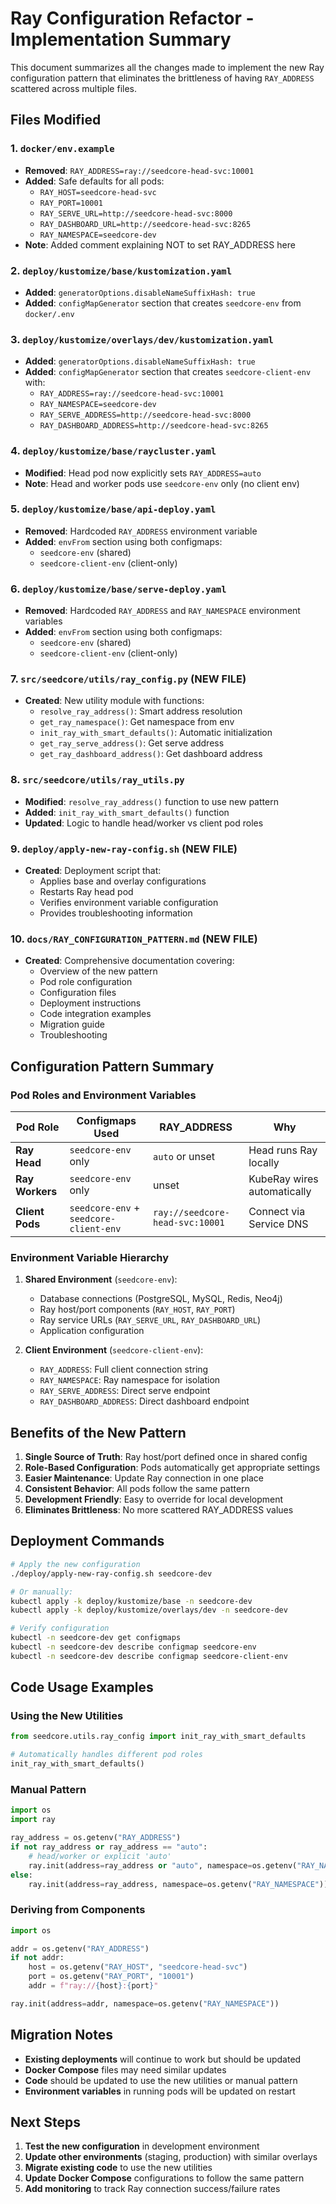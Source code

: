 # Ray Configuration Refactor - Implementation Summary

This document summarizes all the changes made to implement the new Ray configuration pattern that eliminates the brittleness of having `RAY_ADDRESS` scattered across multiple files.

## Files Modified

### 1. `docker/env.example`
- **Removed**: `RAY_ADDRESS=ray://seedcore-head-svc:10001`
- **Added**: Safe defaults for all pods:
  - `RAY_HOST=seedcore-head-svc`
  - `RAY_PORT=10001`
  - `RAY_SERVE_URL=http://seedcore-head-svc:8000`
  - `RAY_DASHBOARD_URL=http://seedcore-head-svc:8265`
  - `RAY_NAMESPACE=seedcore-dev`
- **Note**: Added comment explaining NOT to set RAY_ADDRESS here

### 2. `deploy/kustomize/base/kustomization.yaml`
- **Added**: `generatorOptions.disableNameSuffixHash: true`
- **Added**: `configMapGenerator` section that creates `seedcore-env` from `docker/.env`

### 3. `deploy/kustomize/overlays/dev/kustomization.yaml`
- **Added**: `generatorOptions.disableNameSuffixHash: true`
- **Added**: `configMapGenerator` section that creates `seedcore-client-env` with:
  - `RAY_ADDRESS=ray://seedcore-head-svc:10001`
  - `RAY_NAMESPACE=seedcore-dev`
  - `RAY_SERVE_ADDRESS=http://seedcore-head-svc:8000`
  - `RAY_DASHBOARD_ADDRESS=http://seedcore-head-svc:8265`

### 4. `deploy/kustomize/base/raycluster.yaml`
- **Modified**: Head pod now explicitly sets `RAY_ADDRESS=auto`
- **Note**: Head and worker pods use `seedcore-env` only (no client env)

### 5. `deploy/kustomize/base/api-deploy.yaml`
- **Removed**: Hardcoded `RAY_ADDRESS` environment variable
- **Added**: `envFrom` section using both configmaps:
  - `seedcore-env` (shared)
  - `seedcore-client-env` (client-only)

### 6. `deploy/kustomize/base/serve-deploy.yaml`
- **Removed**: Hardcoded `RAY_ADDRESS` and `RAY_NAMESPACE` environment variables
- **Added**: `envFrom` section using both configmaps:
  - `seedcore-env` (shared)
  - `seedcore-client-env` (client-only)

### 7. `src/seedcore/utils/ray_config.py` (NEW FILE)
- **Created**: New utility module with functions:
  - `resolve_ray_address()`: Smart address resolution
  - `get_ray_namespace()`: Get namespace from env
  - `init_ray_with_smart_defaults()`: Automatic initialization
  - `get_ray_serve_address()`: Get serve address
  - `get_ray_dashboard_address()`: Get dashboard address

### 8. `src/seedcore/utils/ray_utils.py`
- **Modified**: `resolve_ray_address()` function to use new pattern
- **Added**: `init_ray_with_smart_defaults()` function
- **Updated**: Logic to handle head/worker vs client pod roles

### 9. `deploy/apply-new-ray-config.sh` (NEW FILE)
- **Created**: Deployment script that:
  - Applies base and overlay configurations
  - Restarts Ray head pod
  - Verifies environment variable configuration
  - Provides troubleshooting information

### 10. `docs/RAY_CONFIGURATION_PATTERN.md` (NEW FILE)
- **Created**: Comprehensive documentation covering:
  - Overview of the new pattern
  - Pod role configuration
  - Configuration files
  - Deployment instructions
  - Code integration examples
  - Migration guide
  - Troubleshooting

## Configuration Pattern Summary

### Pod Roles and Environment Variables

| Pod Role | Configmaps Used | RAY_ADDRESS | Why |
|----------|-----------------|-------------|-----|
| **Ray Head** | `seedcore-env` only | `auto` or unset | Head runs Ray locally |
| **Ray Workers** | `seedcore-env` only | unset | KubeRay wires automatically |
| **Client Pods** | `seedcore-env` + `seedcore-client-env` | `ray://seedcore-head-svc:10001` | Connect via Service DNS |

### Environment Variable Hierarchy

1. **Shared Environment** (`seedcore-env`):
   - Database connections (PostgreSQL, MySQL, Redis, Neo4j)
   - Ray host/port components (`RAY_HOST`, `RAY_PORT`)
   - Ray service URLs (`RAY_SERVE_URL`, `RAY_DASHBOARD_URL`)
   - Application configuration

2. **Client Environment** (`seedcore-client-env`):
   - `RAY_ADDRESS`: Full client connection string
   - `RAY_NAMESPACE`: Ray namespace for isolation
   - `RAY_SERVE_ADDRESS`: Direct serve endpoint
   - `RAY_DASHBOARD_ADDRESS`: Direct dashboard endpoint

## Benefits of the New Pattern

1. **Single Source of Truth**: Ray host/port defined once in shared config
2. **Role-Based Configuration**: Pods automatically get appropriate settings
3. **Easier Maintenance**: Update Ray connection in one place
4. **Consistent Behavior**: All pods follow the same pattern
5. **Development Friendly**: Easy to override for local development
6. **Eliminates Brittleness**: No more scattered RAY_ADDRESS values

## Deployment Commands

```bash
# Apply the new configuration
./deploy/apply-new-ray-config.sh seedcore-dev

# Or manually:
kubectl apply -k deploy/kustomize/base -n seedcore-dev
kubectl apply -k deploy/kustomize/overlays/dev -n seedcore-dev

# Verify configuration
kubectl -n seedcore-dev get configmaps
kubectl -n seedcore-dev describe configmap seedcore-env
kubectl -n seedcore-dev describe configmap seedcore-client-env
```

## Code Usage Examples

### Using the New Utilities

```python
from seedcore.utils.ray_config import init_ray_with_smart_defaults

# Automatically handles different pod roles
init_ray_with_smart_defaults()
```

### Manual Pattern

```python
import os
import ray

ray_address = os.getenv("RAY_ADDRESS")
if not ray_address or ray_address == "auto":
    # head/worker or explicit 'auto'
    ray.init(address=ray_address or "auto", namespace=os.getenv("RAY_NAMESPACE"))
else:
    ray.init(address=ray_address, namespace=os.getenv("RAY_NAMESPACE"))
```

### Deriving from Components

```python
import os

addr = os.getenv("RAY_ADDRESS")
if not addr:
    host = os.getenv("RAY_HOST", "seedcore-head-svc")
    port = os.getenv("RAY_PORT", "10001")
    addr = f"ray://{host}:{port}"

ray.init(address=addr, namespace=os.getenv("RAY_NAMESPACE"))
```

## Migration Notes

- **Existing deployments** will continue to work but should be updated
- **Docker Compose** files may need similar updates
- **Code** should be updated to use the new utilities or manual pattern
- **Environment variables** in running pods will be updated on restart

## Next Steps

1. **Test the new configuration** in development environment
2. **Update other environments** (staging, production) with similar overlays
3. **Migrate existing code** to use the new utilities
4. **Update Docker Compose** configurations to follow the same pattern
5. **Add monitoring** to track Ray connection success/failure rates
